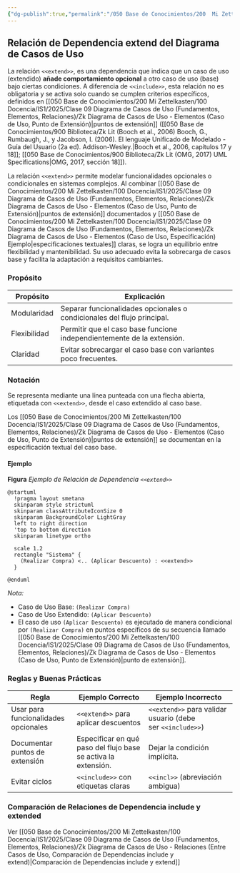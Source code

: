 ```yaml
---
{"dg-publish":true,"permalink":"/050 Base de Conocimientos/200  Mi Zettelkasten/100 Docencia/IS1/2025/Clase 09 Diagrama de Casos de Uso (Fundamentos, Elementos, Relaciones)/Zk Diagrama de Casos de Uso - Relaciones (Entre Casos de Uso, Dependencia Extend)/","tags":["digitalGarden","diagramaCasosDeUso","relaciones"]}
---
```


## Relación de Dependencia extend del Diagrama de Casos de Uso

La relación `<<extend>>`, es una dependencia que indica que un caso de uso (extendido) **añade comportamiento opcional** a otro caso de uso (base) bajo ciertas condiciones. A diferencia de `<<include>>`, esta relación no es obligatoria y se activa solo cuando se cumplen criterios específicos, definidos en [[050 Base de Conocimientos/200  Mi Zettelkasten/100 Docencia/IS1/2025/Clase 09 Diagrama de Casos de Uso (Fundamentos, Elementos, Relaciones)/Zk Diagrama de Casos de Uso - Elementos (Caso de Uso, Punto de Extensión)\|puntos de extensión]] ([[050 Base de Conocimientos/900 Biblioteca/Zk Lit (Booch et al., 2006) Booch, G., Rumbaugh, J., y Jacobson, I. (2006). El lenguaje Unificado de Modelado - Guía del Usuario (2a ed). Addison-Wesley.\|Booch et al., 2006, capítulos 17 y 18]]; [[050 Base de Conocimientos/900 Biblioteca/Zk Lit (OMG, 2017) UML Specifications\|OMG, 2017, sección 18]]). 

La relación `<<extend>>` permite modelar funcionalidades opcionales o condicionales en sistemas complejos. Al combinar [[050 Base de Conocimientos/200  Mi Zettelkasten/100 Docencia/IS1/2025/Clase 09 Diagrama de Casos de Uso (Fundamentos, Elementos, Relaciones)/Zk Diagrama de Casos de Uso - Elementos (Caso de Uso, Punto de Extensión)\|puntos de extensión]] documentados y [[050 Base de Conocimientos/200  Mi Zettelkasten/100 Docencia/IS1/2025/Clase 09 Diagrama de Casos de Uso (Fundamentos, Elementos, Relaciones)/Zk Diagrama de Casos de Uso - Elementos (Caso de Uso, Especificación) Ejemplo\|especificaciones textuales]] claras, se logra un equilibrio entre flexibilidad y mantenibilidad. Su uso adecuado evita la sobrecarga de casos base y facilita la adaptación a requisitos cambiantes.

### Propósito

| Propósito    | Explicación                                                             |
| ------------ | ----------------------------------------------------------------------- |
| Modularidad  | Separar funcionalidades opcionales o condicionales del flujo principal. |
| Flexibilidad | Permitir que el caso base funcione independientemente de la extensión.  |
| Claridad     | Evitar sobrecargar el caso base con variantes poco frecuentes.          |

### Notación

Se representa mediante una línea punteada con una flecha abierta, etiquetada con `<<extend>>`, desde el caso extendido al caso base.

Los [[050 Base de Conocimientos/200  Mi Zettelkasten/100 Docencia/IS1/2025/Clase 09 Diagrama de Casos de Uso (Fundamentos, Elementos, Relaciones)/Zk Diagrama de Casos de Uso - Elementos (Caso de Uso, Punto de Extensión)\|puntos de extensión]] se documentan en la especificación textual del caso base.

#### Ejemplo
**Figura**
_Ejemplo de Relación de Dependencia `<<extend>>`_
```plantuml
@startuml
  !pragma layout smetana
  skinparam style strictuml
  skinparam classAttributeIconSize 0
  skinparam BackgroundColor LightGray
  left to right direction
  'top to bottom direction
  skinparam linetype ortho

  scale 1.2
  rectangle "Sistema" {
    (Realizar Compra) <.. (Aplicar Descuento) : <<extend>>
  }

@enduml
```
_Nota:_
- Caso de Uso Base: `(Realizar Compra)`
- Caso de Uso Extendido: `(Aplicar Descuento)`
- El caso de uso `(Aplicar Descuento)` es ejecutado de manera condicional por `(Realizar Compra)` en  puntos específicos de su secuencia llamado [[050 Base de Conocimientos/200  Mi Zettelkasten/100 Docencia/IS1/2025/Clase 09 Diagrama de Casos de Uso (Fundamentos, Elementos, Relaciones)/Zk Diagrama de Casos de Uso - Elementos (Caso de Uso, Punto de Extensión)\|punto de extensión]].

### Reglas y Buenas Prácticas

| Regla                                | Ejemplo Correcto                                               | Ejemplo Incorrecto                                         |
| ------------------------------------ | -------------------------------------------------------------- | ---------------------------------------------------------- |
| Usar para funcionalidades opcionales | `<<extend>>` para aplicar descuentos                           | `<<extend>>` para validar usuario (debe ser `<<include>>`) |
| Documentar puntos de extensión       | Especificar en qué paso del flujo base se activa la extensión. | Dejar la condición implícita.                              |
| Evitar ciclos                        | `<<include>>` con etiquetas claras                             | `<<incl>>` (abreviación ambigua)                           |

### Comparación de Relaciones de Dependencia include y extended
Ver [[050 Base de Conocimientos/200  Mi Zettelkasten/100 Docencia/IS1/2025/Clase 09 Diagrama de Casos de Uso (Fundamentos, Elementos, Relaciones)/Zk Diagrama de Casos de Uso - Relaciones (Entre Casos de Uso, Comparación de Dependencias include y extend)\|Comparación de Dependencias include y extend]]

